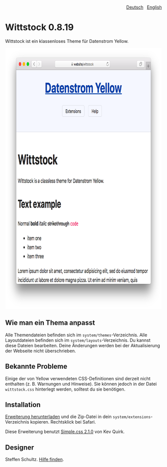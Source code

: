 <p align="right"><a href="README-de.md">Deutsch</a> &nbsp; <a href="README.md">English</a></p>

# Wittstock 0.8.19

Wittstock ist ein klassenloses Theme für Datenstrom Yellow.

<p align="center"><img src="wittstock-screenshot.png?raw=true" width="795" height="836" alt="Bildschirmfoto"></p>

## Wie man ein Thema anpasst

Alle Themendateien befinden sich im `system/themes`-Verzeichnis. Alle Layoutdateien befinden sich im `system/layouts`-Verzeichnis. Du kannst diese Dateien bearbeiten. Deine Änderungen werden bei der Aktualisierung der Webseite nicht überschrieben.

## Bekannte Probleme

Einige der von Yellow verwendeten CSS-Definitionen sind derzeit nicht enthalten (z. B. Warnungen und Hinweise). Sie können jedoch in der Datei `wittstock.css` hinterlegt werden, solltest du sie benötigen. 

## Installation

[Erweiterung herunterladen](https://github.com/datenstrom/yellow-extensions/raw/master/zip/wittstock.zip) und die Zip-Datei in dein `system/extensions`-Verzeichnis kopieren. Rechtsklick bei Safari.

Diese Erweiterung benutzt [Simple.css 2.1.0](https://github.com/kevquirk/simple.css) von Kev Quirk. 

## Designer

Steffen Schultz. [Hilfe finden](https://github.com/schulle4u/yellow-extensions-schulle4u/issues).
